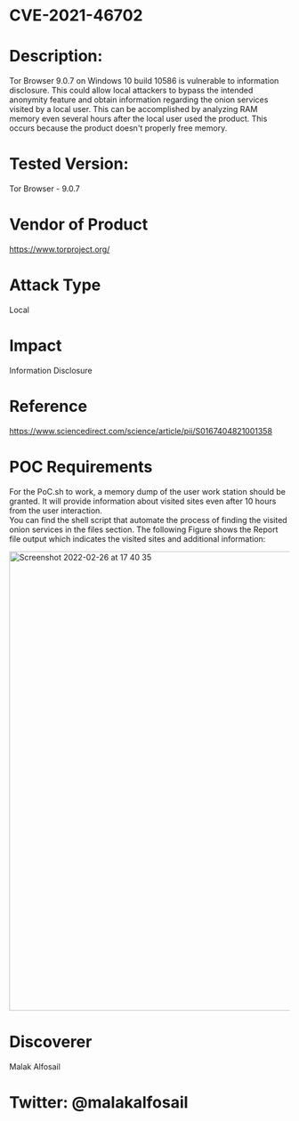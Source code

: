 # CVE-2021-46702
# Description:
Tor Browser 9.0.7 on Windows 10 build 10586 is vulnerable to information disclosure. This could allow local attackers to bypass the intended anonymity feature and obtain information regarding the onion services visited by a local user. This can be accomplished by analyzing RAM memory even several hours after the local user used the product. This occurs because the product doesn't properly free memory.
# Tested Version:
Tor Browser - 9.0.7
# Vendor of Product
https://www.torproject.org/
# Attack Type
Local 
# Impact
Information Disclosure
# Reference 
https://www.sciencedirect.com/science/article/pii/S0167404821001358
# POC Requirements
For the PoC.sh to work, a memory dump of the user work station should be granted. It will provide information about visited sites even after 10 hours from the user interaction.  
You can find the shell script that automate the process of finding the visited onion services in the files section. The following Figure shows the Report file output which indicates the visited sites and additional information:

<img width="826" alt="Screenshot 2022-02-26 at 17 40 35" src="https://user-images.githubusercontent.com/38157380/155847153-38f17ca3-92b2-47fb-bcf3-f7ee47c28d0a.png">


# Discoverer
Malak Alfosail
# Twitter: @malakalfosail
